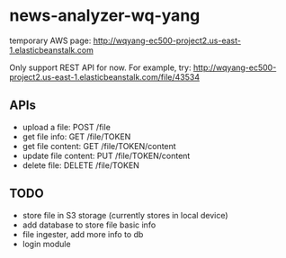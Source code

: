 # news-analyzer-wq-yang

temporary AWS page: http://wqyang-ec500-project2.us-east-1.elasticbeanstalk.com

Only support REST API for now. For example, try: http://wqyang-ec500-project2.us-east-1.elasticbeanstalk.com/file/43534

## APIs

- upload a file: POST /file
- get file info: GET /file/TOKEN
- get file content: GET /file/TOKEN/content
- update file content: PUT /file/TOKEN/content
- delete file: DELETE /file/TOKEN

## TODO
- store file in S3 storage (currently stores in local device)
- add database to store file basic info
- file ingester, add more info to db
- login module
